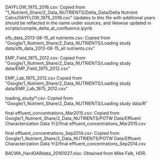 DAYFLOW_1975_2016.csv: 
 Copied from "1_Nutrient_Share/2_Data_NUTRIENTS/Delta_Data/Delta Nutrient Calcs/DAYFLOW_1975_2016.csv"
 Updates to this file with additional years should be reflected in the name under sources, and likewise
 updated in scripts/compile_delta_at_confluence.ipynb

sfb_data_2013-08-15_all nutrients.csv:
 Copied from "Google/1_Nutrient_Share/2_Data_NUTRIENTS/Loading study data/sfb_data_2013-08-15_all nutrients.csv"

EMP_Field_1975_2012.csv:
 Copied from "Google/1_Nutrient_Share/2_Data_NUTRIENTS/Loading study data/EMP_Field_1975_2012.csv"

EMP_Lab_1975_2012.csv
 Copied from "Google/1_Nutrient_Share/2_Data_NUTRIENTS/Loading study data/EMP_Lab_1975_2012.csv"

loading_study/*.csv:
 Copied from "Google/1_Nutrient_Share/2_Data_NUTRIENTS/Loading study data/R"

final effluent_concentrations_Mar2015.csv:
 Copied from Google/1_Nutrient_Share/2_Data_NUTRIENTS/POTW Data/Effluent Characterization Data Yr2/final effluent_concentrations_Mar2015.csv

final effluent_concentrations_Sep2014.csv:
 Copied from Google/1_Nutrient_Share/2_Data_NUTRIENTS/POTW Data/Effluent Characterization Data Yr2/final effluent_concentrations_Sep2014.csv

BACWA_HardGARdata_20161027.xlsx:
 Obtained from Mike Falk, HDR.

